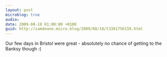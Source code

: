 ```yaml
---
layout: post
microblog: true
audio: 
date: 2009-08-18 01:00:00 +0100
guid: http://samdeane.micro.blog/2009/08/18/t3381756159.html
---
```

Our few days in Bristol were great - absolutely no chance of getting to the Banksy though :(

